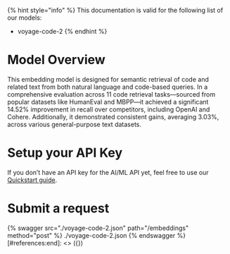 [#references:start]: <> ({ "template": "openapi" })
{% hint style="info" %}
This documentation is valid for the following list of our models:
* voyage-code-2
{% endhint %}

# Model Overview
This embedding model is designed for semantic retrieval of code and related text from both natural language and code-based queries. In a comprehensive evaluation across 11 code retrieval tasks—sourced from popular datasets like HumanEval and MBPP—it achieved a significant 14.52% improvement in recall over competitors, including OpenAI and Cohere. Additionally, it demonstrated consistent gains, averaging 3.03%, across various general-purpose text datasets.

# Setup your API Key
If you don’t have an API key for the AI/ML API yet, feel free to use our [Quickstart guide](https://docs.aimlapi.com/quickstart/setting-up).

# Submit a request
{% swagger src="./voyage-code-2.json" path="/embeddings" method="post" %}
./voyage-code-2.json
{% endswagger %}
[#references:end]: <> ({})